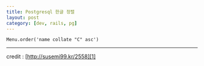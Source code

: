 ```yaml
---
title: Postgresql 한글 정렬
layout: post
category: [dev, rails, pg]
--- 
```



    Menu.order('name collate "C" asc')



---
credit : [http://susemi99.kr/2558][1]


[1]: http://susemi99.kr/2558